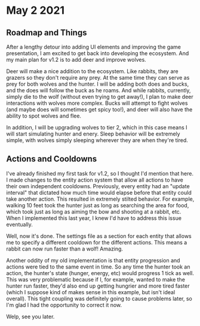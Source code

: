 # May 2 2021
## Roadmap and Things
After a lengthy detour into adding UI elements and improving the game presentation, I am excited to get back into developing the ecosystem. And my main plan for v1.2 is to add deer and improve wolves.

Deer will make a nice addition to the ecosystem. Like rabbits, they are grazers so they don't require any prey. At the same time they can serve as prey for both wolves and the hunter.  I will be adding both does and bucks, and the does will follow the buck as he roams. And while rabbits, currently, simply die to the wolf (without even trying to get away!), I plan to make deer interactions with wolves more complex. Bucks will attempt to fight wolves (and maybe does will sometimes get spicy too!), and deer will also have the ability to spot wolves and flee.

In addition, I will be upgrading wolves to tier 2, which in this case means I will start simulating hunter and enery. Sleep behavior will be extremely simple, with wolves simply sleeping wherever they are when they're tired.

## Actions and Cooldowns
I've already finished my first task for v1.2, so I thought I'd mention that here. I made changes to the entity action system that allow all actions to have their own independent cooldowns. Previously, every entity had an "update interval" that dictated how much time would elapse before that entity could take another action. This resulted in extremely stilted behavior. For example, walking 10 feet took the hunter just as long as searching the area for food, which took just as long as aiming the bow and shooting at a rabbit, etc. When I implemented this last year, I knew I'd have to address this issue eventually.

Well, now it's done. The settings file as a section for each entity that allows me to specify a different cooldown for the different actions. This means a rabbit can now run faster than a wolf! Amazing.

Another oddity of my old implementation is that entity progression and actions were tied to the same event in time. So any time the hunter took an action, the hunter's state (hunger, energy, etc) would progress 1 tick as well. This was very problematic because if I, for example, wanted to make the hunter run faster, they'd also end up getting hungrier and more tired faster (which I suppose kind of makes sense in this example, but isn't ideal overall). This tight coupling was definitely going to cause problems later, so I'm glad I had the opportunity to correct it now.

Welp, see you later.